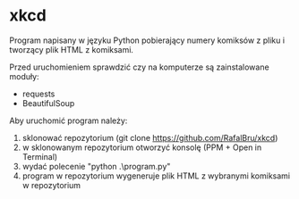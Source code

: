 # xkcd
Program napisany w języku Python pobierający numery komiksów z pliku i tworzący plik HTML z komiksami.

Przed uruchomieniem sprawdzić czy na komputerze są zainstalowane moduły:
- requests
- BeautifulSoup

Aby uruchomić program należy:
1. sklonować repozytorium (git clone https://github.com/RafalBru/xkcd)
2. w sklonowanym repozytorium otworzyć konsolę (PPM + Open in Terminal)
3. wydać polecenie "python .\program.py"
4. program w repozytorium wygeneruje plik HTML z wybranymi komiksami w repozytorium

